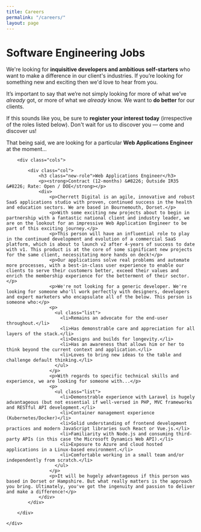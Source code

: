 ```yaml
---
title: Careers
permalink: "/careers/"
layout: page
---
```


<div class="panel compare img-3">
    <div class="col left"></div>
    <div class="col center">
        <div class="skew">
      		<div class="col col-1">
                  <div class="over">
                      <h1>Software Engineering Jobs</h1>
                      <p>We're looking for <strong>inquisitive developers and ambitious self-starters</strong> who want to make a difference in our client's industries. If you’re looking for something new and exciting then we'd love to hear from you.</p>
                      <p>It’s important to say that we’re not simply looking for more of what we’ve <em>already</em> got, or more of what we <em>already</em> know. We want to <strong>do better</strong> for our clients.</p>
                      <p>If this sounds like you, be sure to <strong>register your interest today</strong> (irrespective of the roles listed below). Don't wait for us to discover you &#8212; come and discover us!</p>
                      <p>That being said, we are looking for a particular <strong>Web Applications Engineer</strong> at the moment...</p>
                  </div>
      		</div>
      		<div class="col col-2 collapse"></div>
        </div>
    </div>
    <div class="col right"></div>
</div>

<div class="panel content compact">
    <div class="container">

        <div class="cols">

            <div class="col">
                <h3 class="new-role">Web Applications Engineer</h3>
                <p><strong>Contract (12-months) &#8226; Outside IR35 &#8226; Rate: Open / DOE</strong></p>
                <div>
                    <p>Cherrett Digital is an agile, innovative and robust SaaS applications studio with proven, continued success in the health and education sectors. We are based in Bournemouth, Dorset.</p>
                    <p>With some exciting new projects about to begin in partnership with a fantastic national client and industry leader, we are on the lookout for an impressive Web Application Engineer to be part of this exciting journey.</p>
                    <p>This person will have an influential role to play in the continued development and evolution of a commercial SaaS platform, which is about to launch v2 after 4-years of success to date with v1. This product is at the core of some significant new projects for the same client, necessitating more hands on deck!</p>
                    <p>Our applications solve real problems and automate more processes, with a best-in-class user experience to enable our clients to serve their customers better, exceed their values and enrich the membership experience for the betterment of their sector.</p>
                    <p>We're not looking for a generic developer. We're looking for someone who'll work perfectly with designers, developers and expert marketers who encapsulate all of the below. This person is someone who:</p>
                    <p>
                      <ul class="list">
                        <li>Remains an advocate for the end-user throughout.</li>
                        <li>Has demonstrable care and appreciation for all layers of the stack.</li>
                        <li>Designs and builds for longevity.</li>
                        <li>Has an awareness that allows him or her to think beyond the current context and application.</li>
                        <li>Loves to bring new ideas to the table and challenge default thinking.</li>
                      </ul>
                    </p>
                    <p>With regards to specific technical skills and experience, we are looking for someone with...</p>
                    <p>
                      <ul class="list">
                        <li>Demonstrable experience with Laravel is hugely advantageous (but not essential if well-versed in PHP, MVC frameworks and RESTful API development.</li>
                        <li>Container management experience (Kubernetes/Docker)</li>
                        <li>Solid understanding of frontend development practices and modern JavaScript libraries such React or Vue.js.</li>
                        <li>Familiarity with Node.js and consuming third-party APIs (in this case the Microsoft Dynamics Web API).</li>
                        <li>Exposure to Azure and cloud hosted applications in a Linux-based environment.</li>
                        <li>Comfortable working in a small team and/or independently from scratch.</li>
                      </ul>
                    </p>
                    <p>It will be hugely advantageous if this person was based in Dorset or Hampshire. But what really matters is the approach you bring. Ultimately, you've got the ingenuity and passion to deliver and make a difference!</p>
                </div>
            </div>

        </div>

    </div>
</div>
